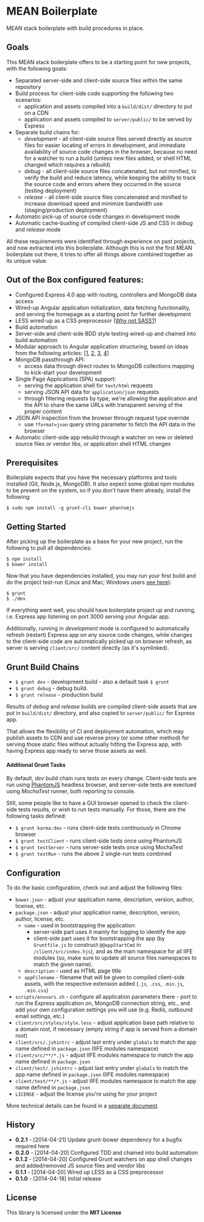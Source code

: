 MEAN Boilerplate
================

MEAN stack boilerplate with build procedures in place.


## Goals

This MEAN stack boilerplate offers to be a starting point for new projects,
with the following goals:

* Separated server-side and client-side source files within the same repository
* Build process for client-side code supporting the following two scenarios:
  * application and assets compiled into a `build/dist/` directory to put on a CDN
  * application and assets compiled to `server/public/` to be served by Express
* Separate build chains for:
  * _development_ - all client-side source files served directly as source files
    for easier locating of errors in development, and immediate availability of
    source code changes in the browser, because no need for a watcher to run a
    build (unless new files added, or shell HTML changed which requires a rebuild)
  * _debug_ - all client-side source files concatenated, but not minified, to
    verify the build and reduce latency, while keeping the ability to track the
    source code and errors where they occurred in the source (testing deployment)
  * _release_ - all client-side source files concatenated and minified to increase
    download speed and minimize bandwidth use (staging/production deployment)
* Automatic pick-up of source code changes in development mode
* Automatic cache-busting of compiled client-side JS and CSS in _debug_ and
  _release_ mode


All these requirements were identified through experience on past projects,
and now extracted into this boilerplate. Although this is not the first MEAN
boilerplate out there, it tries to offer all things above combined together
as its unique value.


## Out of the Box configured features:

* Configured Express 4.0 app with routing, controllers and MongoDB data access
* Wired-up Angular application initialization, data fetching functionality,
  and serving the homepage as a starting point for further development
* LESS wired-up as a CSS preprocessor
  ([Why not SASS?](docs/TechnicalDetails.md#choosing-less-over-sass))
* Build automation
* Server-side and client-side BDD style testing wired-up and chained into
  build automation
* Modular approach to Angular application structuring, based on ideas from
  the following articles:
  [[1](http://cliffmeyers.com/blog/2013/4/21/code-organization-angularjs-javascript),
  [2](http://www.artandlogic.com/blog/2013/05/ive-been-doing-it-wrong-part-1-of-3/),
  [3](https://medium.com/opinionated-angularjs/9f01b594bf06),
  [4](http://henriquat.re/modularizing-angularjs/modularizing-angular-applications/modularizing-angular-applications.html)]
* MongoDB passthrough API:
  * access data through direct routes to MongoDB collections mapping to
    kick-start your development
* Single Page Applications (SPA) support:
  * serving the application shell for `text/html` requests
  * serving JSON API data for `application/json` requests
  * through filtering requests by type, we're allowing the application and the
    API to share the same URLs with transparent serving of the proper content
* JSON API inspection from the browser through request type override
  * use `?format=json` query string parameter to fetch the API data in the browser
* Automatic client-side app rebuild through a watcher on new or deleted source
  files or vendor libs, or application shell HTML changes


## Prerequisites

Boilerplate expects that you have the necessary platforms and tools installed
(Git, Node.js, MongoDB). It also expect some global npm modules to be present
on the system, so if you don't have them already, install the following:

    $ sudo npm install -g grunt-cli bower phantomjs


## Getting Started

After picking up the boilerplate as a base for your new project,
run the following to pull all dependencies:

    $ npm install
    $ bower install

Now that you have dependencies installed, you may run your first
build and do the project test-run (Linux and Mac; Windows users
[see here](docs/TechnicalDetails.md#getting-started-for-windows-users)):

    $ grunt
    $ ./dev

If everything went well, you should have boilerplate project up and running,
i.e. Express app listening on port 3000 serving your Angular app.

Additionally, running in _development_ mode is configured to automatically
refresh (restart) Express app on any source code changes, while changes
to the client-side code are automatically picked up on browser refresh,
as server is serving `client/src/` content directly (as it's symlinked).


## Grunt Build Chains

* `$ grunt dev`     - development build - also a default task `$ grunt`
* `$ grunt debug`   - debug build.
* `$ grunt release` - production build

Results of _debug_ and _release_ builds are compiled client-side assets that are
put in `build/dist/` directory, and also copied to `server/public/` for Express app.

That allows the flexibility of CI and deployment automation, which may publish
assets to CDN and use reverse proxy (or some other method) for serving those
static files without actually hitting the Express app, with having Express app
ready to serve those assets as well.


#### Additional Grunt Tasks

By default, _dev_ build chain runs tests on every change. Client-side tests are
run using [PhantomJS](http://phantomjs.org/) headless browser, and server-side
tests are exectued using _MochaTest_ runner, both reporting to console.

Still, some people like to have a GUI browser opened to check the client-side
tests results, or wish to run tests manually. For those, there are the following
tasks defined:

* `$ grunt karma:dev`  - runs client-side tests _continuously_ in Chrome browser
* `$ grunt testClient` - runs client-side tests once using PhantomJS
* `$ grunt testServer` - runs server-side tests once using MochaTest
* `$ grunt testRun`    - runs the above 2 single-run tests combined


## Configuration

To do the basic configuration, check out and adjust the following files:

* `bower.json` - adjust your application name, description, version, author, license, etc.
* `package.json` - adjust your application name, description, version, author, license, etc.
  * `name` - used in bootstrapping the application:
    * server-side part uses it mainly for logging to identify the app
    * client-side part uses it for bootstrapping the app (by `Gruntfile.js` to
      construct `@@appStartCmd` in `/client/src/index.hjs`), and as the main
      namespace for all IIFE modules (so, make sure to update all source files
      namespaces to match the given name).
  * `description` - used as HTML page title
  * `appFilename` - filename that will be given to compiled client-side assets,
    with the respective extension added (`.js`, `.css`, `.min.js`, `.min.css`)
* `scripts/envvars.sh` - configure all application parameters there - port to run
  the Express application on, MongoDB connection string, etc., and add your own
  configuration settings you will use (e.g. Redis, outbound email settings, etc.)
* `client/src/styles/style.less` - adjust application base path relative to a
  domain root, if necessary (empty string if app is served from a domain root)
* `client/src/.jshintrc` - adjust last entry under `globals` to match the app name
  defined in `package.json` (IIFE modules namespace)
* `client/src/**/*.js` - adjust IIFE modules namespace to match the app name
  defined in `package.json`
* `client/test/.jshintrc` - adjust last entry under `globals` to match the app name
  defined in `package.json` (IIFE modules namespace)
* `client/test/**/*.js` - adjust IIFE modules namespace to match the app name
  defined in `package.json`
* `LICENSE` - adjust the license you're using for your project

More technical details can be found in a [separate document](docs/TechnicalDetails.md).


## History


  * **0.2.1** - [2014-04-21] Update grunt-bower dependency for a bugfix required here
  * **0.2.0** - [2014-04-20] Configured TDD and chained into build automation
  * **0.1.2** - [2014-04-20] Configured Grunt watchers on app shell changes and
    added/removed JS source files and vendor libs
  * **0.1.1** - [2014-04-20] Wired up LESS as a CSS preprocessor
  * **0.1.0** - [2014-04-18] Initial release


## License

This library is licensed under the **MIT License**
